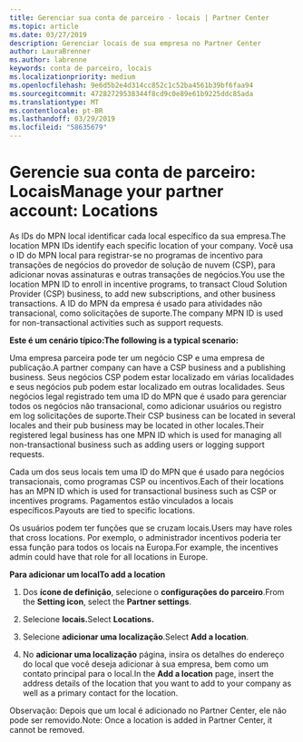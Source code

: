 ```yaml
---
title: Gerenciar sua conta de parceiro - locais | Partner Center
ms.topic: article
ms.date: 03/27/2019
description: Gerenciar locais de sua empresa no Partner Center
author: LauraBrenner
ms.author: labrenne
keywords: conta de parceiro, locais
ms.localizationpriority: medium
ms.openlocfilehash: 9e6d5b2e4d314cc852c1c52ba4561b39bf6faa94
ms.sourcegitcommit: 47282729538344f8cd9c0e89e61b9225ddc85ada
ms.translationtype: MT
ms.contentlocale: pt-BR
ms.lasthandoff: 03/29/2019
ms.locfileid: "58635679"
---
```

# <a name="manage-your-partner-account-locations"></a><span data-ttu-id="7edf0-104">Gerencie sua conta de parceiro: Locais</span><span class="sxs-lookup"><span data-stu-id="7edf0-104">Manage your partner account: Locations</span></span>

<span data-ttu-id="7edf0-105">As IDs do MPN local identificar cada local específico da sua empresa.</span><span class="sxs-lookup"><span data-stu-id="7edf0-105">The location MPN IDs identify each specific location of your company.</span></span> <span data-ttu-id="7edf0-106">Você usa o ID do MPN local para registrar-se no programas de incentivo para transações de negócios do provedor de solução de nuvem (CSP), para adicionar novas assinaturas e outras transações de negócios.</span><span class="sxs-lookup"><span data-stu-id="7edf0-106">You use the location MPN ID to enroll in incentive programs, to transact Cloud Solution Provider (CSP) business, to add new subscriptions, and other business transactions.</span></span> <span data-ttu-id="7edf0-107">A ID do MPN da empresa é usado para atividades não transacional, como solicitações de suporte.</span><span class="sxs-lookup"><span data-stu-id="7edf0-107">The company MPN ID is used for non-transactional activities such as support requests.</span></span>

<span data-ttu-id="7edf0-108">**Este é um cenário típico:**</span><span class="sxs-lookup"><span data-stu-id="7edf0-108">**The following is a typical scenario:**</span></span> 

<span data-ttu-id="7edf0-109">Uma empresa parceira pode ter um negócio CSP e uma empresa de publicação.</span><span class="sxs-lookup"><span data-stu-id="7edf0-109">A partner company can have a CSP business and a publishing business.</span></span> <span data-ttu-id="7edf0-110">Seus negócios CSP podem estar localizado em várias localidades e seus negócios pub podem estar localizado em outras localidades. Seus negócios legal registrado tem uma ID do MPN que é usado para gerenciar todos os negócios não transacional, como adicionar usuários ou registro em log solicitações de suporte.</span><span class="sxs-lookup"><span data-stu-id="7edf0-110">Their CSP business can be located in several locales and their pub business may be located in other locales.Their registered legal business has one MPN ID which is used for managing all non-transactional business such as adding users or logging support requests.</span></span> 

<span data-ttu-id="7edf0-111">Cada um dos seus locais tem uma ID do MPN que é usado para negócios transacionais, como programas CSP ou incentivos.</span><span class="sxs-lookup"><span data-stu-id="7edf0-111">Each of their locations has an MPN ID which is used for transactional business such as CSP or incentives programs.</span></span> <span data-ttu-id="7edf0-112">Pagamentos estão vinculados a locais específicos.</span><span class="sxs-lookup"><span data-stu-id="7edf0-112">Payouts are tied to specific locations.</span></span>

<span data-ttu-id="7edf0-113">Os usuários podem ter funções que se cruzam locais.</span><span class="sxs-lookup"><span data-stu-id="7edf0-113">Users may have roles that cross locations.</span></span> <span data-ttu-id="7edf0-114">Por exemplo, o administrador incentivos poderia ter essa função para todos os locais na Europa.</span><span class="sxs-lookup"><span data-stu-id="7edf0-114">For example, the incentives admin could have that role for all locations in Europe.</span></span>

<span data-ttu-id="7edf0-115">**Para adicionar um local**</span><span class="sxs-lookup"><span data-stu-id="7edf0-115">**To add a location**</span></span>

1. <span data-ttu-id="7edf0-116">Dos **ícone de definição**, selecione o **configurações do parceiro**.</span><span class="sxs-lookup"><span data-stu-id="7edf0-116">From the **Setting icon**, select the **Partner settings**.</span></span> 

2. <span data-ttu-id="7edf0-117">Selecione **locais.**</span><span class="sxs-lookup"><span data-stu-id="7edf0-117">Select **Locations.**</span></span>

3. <span data-ttu-id="7edf0-118">Selecione **adicionar uma localização**.</span><span class="sxs-lookup"><span data-stu-id="7edf0-118">Select **Add a location**.</span></span>  

4. <span data-ttu-id="7edf0-119">No **adicionar uma localização** página, insira os detalhes do endereço do local que você deseja adicionar à sua empresa, bem como um contato principal para o local.</span><span class="sxs-lookup"><span data-stu-id="7edf0-119">In the **Add a location** page, insert the address details of the location that you want to add to your company as well as a primary contact for the location.</span></span>

<span data-ttu-id="7edf0-120">Observação: Depois que um local é adicionado no Partner Center, ele não pode ser removido.</span><span class="sxs-lookup"><span data-stu-id="7edf0-120">Note: Once a location is added in Partner Center, it cannot be removed.</span></span>

